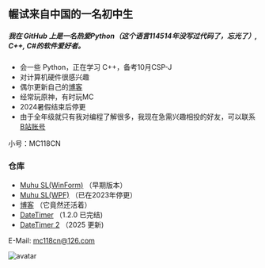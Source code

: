 ## 幄试来自中国的一名初中生  
  
##### 我在 GitHub 上是一名热爱Python（这个语言114514年没写过代码了，忘光了）, C++, C#的软件爱好者。  
  
- 会一些 Python，正在学习 C++，备考10月CSP-J  
- 对计算机硬件很感兴趣  
- 偶尔更新自己的[博客](https://muhu-c.github.io)  
- 经常玩原神，有时玩MC  
- 2024暑假结束后停更  
- 由于全年级就只有我对编程了解很多，我现在急需兴趣相投的好友，可以联系[B站账号](https://space.bilibili.com/1469137723)  

小号：MC118CN
  
### 仓库  

- [Muhu SL(WinForm)](https://github.com/Muhu-C/Muhu-SL) （早期版本）  
- [Muhu SL(WPF)](https://github.com/Muhu-C/MuhuSL-WPF) （已在2023年停更）  
- [博客](https://github.com/Muhu-C/muhu-c.github.io) （它竟然还活着）
- [DateTimer](https://github.com/Muhu-C/DateTimer) （1.2.0 已完结)
- [DateTimer 2](https://github.com/Muhu-C/DateTimer2) （2025 更新)
  
E-Mail: mc118cn@126.com  
  
![avatar](https://github.com/user-attachments/assets/aeadf5de-c285-47fc-af3f-535ada58e0d0)   
<!--
**Muhu-C/Muhu-C** is a ✨ _special_ ✨ repository because its `README.md` (this file) appears on your GitHub profile.


Here are some ideas to get you started:

- 🔭 I’m currently working on ...
- 🌱 I’m currently learning ...
- 👯 I’m looking to collaborate on ...
- 🤔 I’m looking for help with ...
- 💬 Ask me about ...
- 📫 How to reach me: ...
- 😄 Pronouns: ...
- ⚡ Fun fact: ...
-->

